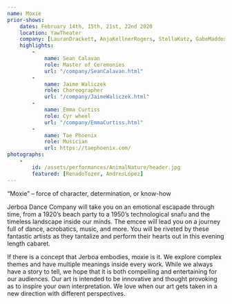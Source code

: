 ```yaml
---
name: Moxie
prior-shows:
    dates: February 14th, 15th, 21st, 22nd 2020
    location: YawTheater
    company: [LauranDrackett, AnjaKellnerRogers, StellaKutz, GabeMaddox, LaurenSlater, ConstanzeVillines, JaimeWaliczek, WarrenWoo]
    highlights:
        -
            name: Sean Calavan
            role: Master of Ceremonies
            url: "/company/SeanCalavan.html"
        -
            name: Jaime Waliczek
            role: Choreographer
            url: "/company/JaimeWaliczek.html"
        -
            name: Emma Curtiss
            role: Cyr wheel
            url: "/company/EmmaCurtiss.html"
        -
            name: Tae Phoenix
            role: Musician
            url: https://taephoenix.com/ 
photographs:
    -
        id: /assets/performances/AnimalNature/header.jpg
        featured: [RenadoTozer, AndresLopez]
---
```

“Moxie” – force of character, determination, or know-how

Jerboa Dance Company will take you on an emotional escapade through time, from a 1920’s beach party to a 1950’s technological snafu and the timeless landscape inside our minds. The emcee will lead you on a journey full of dance, acrobatics, music, and more. You will be riveted by these fantastic artists as they tantalize and perform their hearts out in this evening length cabaret. 

If there is a concept that Jerboa embodies, moxie is it. We explore complex themes and have multiple meanings inside every work. While we always have a story to tell, we hope that it is both compelling and entertaining for our audiences. Our art is intended to be innovative and thought provoking as to inspire your own interpretation. We love when our art gets taken in a new direction with different perspectives.